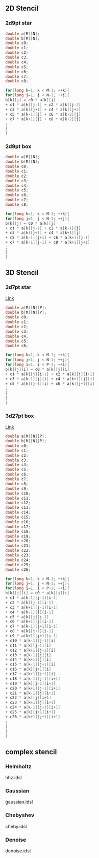 ## 2D Stencil

### 2d9pt star

```cpp
double a[M][N];
double b[M][N];
double c0;
double c1;
double c2;
double c3;
double c4;
double c5;
double c6;
double c7;
double c8;

for(long k=1; k < M-1; ++k){
for(long j=1; j < N-1; ++j){
b[k][j] = c0 * a[k][j]
+ c1 * a[k][j-1] + c2 * a[k][j-2]
+ c3 * a[k][j+1] + c4 * a[k][j+2]
+ c5 * a[k-1][j] + c6 * a[k-2][j]
+ c7 * a[k+1][j] + c8 * a[k+2][j]
;
}
}
```

### 2d9pt box

```cpp
double a[M][N];
double b[M][N];
double c0;
double c1;
double c2;
double c3;
double c4;
double c5;
double c6;
double c7;
double c8;

for(long k=1; k < M-1; ++k){
for(long j=1; j < N-1; ++j){
b[k][j] = c0 * a[k][j]
+ c1 * a[k][j-1] + c2 * a[k-1][j]
+ c3 * a[k][j+1] + c4 * a[k+1][j]
+ c5 * a[k-1][j+1] + c6 * a[k+1][j-1]
+ c7 * a[k-1][j-1] + c8 * a[k+1][j+1]
;
}
}
```

## 3D Stencil

### 3d7pt star

[Link](https://rrze-hpc.github.io/INSPECT/stencils/3D/r1/heterogeneous/star/constant/double/BroadwellEP_E5-2697_CoD/)

```cpp
double a[M][N][P];
double b[M][N][P];
double c0;
double c1;
double c2;
double c3;
double c4;
double c5;
double c6;

for(long k=1; k < M-1; ++k){
for(long j=1; j < N-1; ++j){
for(long i=1; i < P-1; ++i){
b[k][j][i] = c0 * a[k][j][i]
+ c1 * a[k][j][i-1] + c2 * a[k][j][i+1]
+ c3 * a[k-1][j][i] + c4 * a[k+1][j][i]
+ c5 * a[k][j-1][i] + c6 * a[k][j+1][i]
;
}
}
}
```

### 3d27pt box

[Link](https://rrze-hpc.github.io/INSPECT/stencils/3D/r1/heterogeneous/box/constant/double/BroadwellEP_E5-2697_CoD/)

```cpp
double a[M][N][P];
double b[M][N][P];
double c0;
double c1;
double c2;
double c3;
double c4;
double c5;
double c6;
double c7;
double c8;
double c9;
double c10;
double c11;
double c12;
double c13;
double c14;
double c15;
double c16;
double c17;
double c18;
double c19;
double c20;
double c21;
double c22;
double c23;
double c24;
double c25;
double c26;

for(long k=1; k < M-1; ++k){
for(long j=1; j < N-1; ++j){
for(long i=1; i < P-1; ++i){
b[k][j][i] = c0 * a[k][j][i]
+ c1 * a[k-1][j-1][i-1]
+ c2 * a[k][j-1][i-1]
+ c3 * a[k+1][j-1][i-1]
+ c4 * a[k-1][j][i-1]
+ c5 * a[k][j][i-1]
+ c6 * a[k+1][j][i-1]
+ c7 * a[k-1][j+1][i-1]
+ c8 * a[k][j+1][i-1]
+ c9 * a[k+1][j+1][i-1]
+ c10 * a[k-1][j-1][i]
+ c11 * a[k][j-1][i]
+ c12 * a[k+1][j-1][i]
+ c13 * a[k-1][j][i]
+ c14 * a[k+1][j][i]
+ c15 * a[k-1][j+1][i]
+ c16 * a[k][j+1][i]
+ c17 * a[k+1][j+1][i]
+ c18 * a[k-1][j-1][i+1]
+ c19 * a[k][j-1][i+1]
+ c20 * a[k+1][j-1][i+1]
+ c21 * a[k-1][j][i+1]
+ c22 * a[k][j][i+1]
+ c23 * a[k+1][j][i+1]
+ c24 * a[k-1][j+1][i+1]
+ c25 * a[k][j+1][i+1]
+ c26 * a[k+1][j+1][i+1]
;
}
}
}
```

## complex stencil

### Helmholtz

hhz.idsl

### Gaussian

gaussian.idsl

### Chebyshev

cheby.idsl

### Denoise

denoise.idsl
